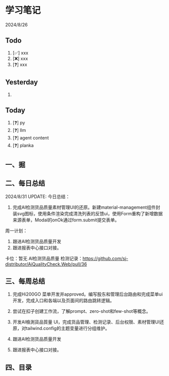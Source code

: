 # 学习笔记

2024/8/26



## Todo

1. [✅] xxx
2. [❌] xxx
3. [❓] xxx



## Yesterday

1. 




## Today

1. [❓] py
2. [❓] llm
3. [❓] agent content
4. [❓] planka



## 一、掘





## 二、每日总结

2024/8/31 UPDATE: 
今日总结：
1. 完成AI检测货品质量素材管理UI的还原。新建material-management组件封装svg图标，使用条件渲染完成清洗列表的反馈ui，使用Form重构了新增数据来源表单，Modal的onOk通过form.submit提交表单。



周一计划：
1. 跟进AI检测货品质量开发
2. 跟进报表中心接口对接。



卡位：暂无
AI检测货品质量 检测记录：https://github.com/sj-distributor/AiQualityCheck.Web/pull/36

## 三、每周总结

1. 完成Hi200GO 菜单开发并approved。编写股东和管理后台路由和完成菜单ui开发，完成入口和各端以及页面间的路由跳转逻辑。

2. 尝试在扣子创建工作流，了解prompt、zero-shot和few-shot等概念。

3. 开发AI檢測貨品質量 UI，完成货品管理、检测记录、后台权限、素材管理UI还原，对tailwind.config的主题变量进行分组维护。



1. 跟进AI检测货品质量开发
2. 跟进报表中心接口对接。


## 四、目录


